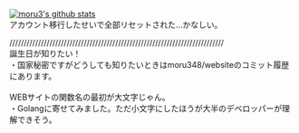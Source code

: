 [![moru3's github stats](https://github-readme-stats.vercel.app/api?username=moru348)](https://github.com/anuraghazra/github-readme-stats)<br>
アカウント移行したせいで全部リセットされた...かなしい。

///////////////////////////////////////////////////////////////////////////<br>
誕生日が知りたい！<br>
・国家秘密ですがどうしても知りたいときはmoru348/websiteのコミット履歴にあります。<br>
<br>
WEBサイトの関数名の最初が大文字じゃん。<br>
・Golangに寄せてみました。ただ小文字にしたほうが大半のデベロッパーが理解できそう。<br>

